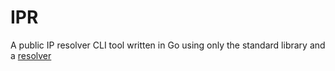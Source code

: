 # IPR

A public IP resolver CLI tool written in Go using only the standard library and a [resolver](https://checkip.amazonaws.com/)
